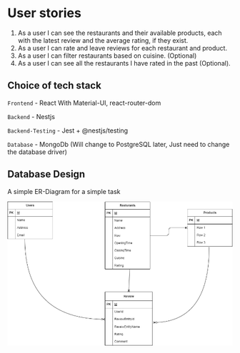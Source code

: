 # User stories
1. As a user I can see the restaurants and their available products, each with the latest
review and the average rating, if they exist.
2. As a user I can rate and leave reviews for each restaurant and product.
3. As a user I can filter restaurants based on cuisine. (Optional)
4. As a user I can see all the restaurants I have rated in the past (Optional).


## Choice of tech stack
`Frontend` - React With Material-UI, react-router-dom

`Backend` - Nestjs

`Backend-Testing` - Jest + @nestjs/testing

`Database` - MongoDb (Will change to PostgreSQL later, Just need to change the database driver)

## Database Design

A simple ER-Diagram for a simple task

<img src="assets/er-diagram.png">